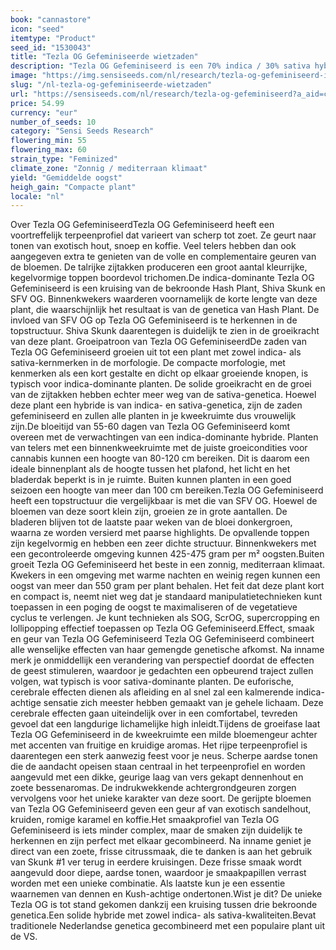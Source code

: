 ```yaml
---
book: "cannastore"
icon: "seed"
itemtype: "Product"
seed_id: "1530043"
title: "Tezla OG Gefeminiseerde wietzaden"
description: "Tezla OG Gefeminiseerd is een 70% indica / 30% sativa hybride. Indica-achtig groeipatroon, sativa-achtige toppen, gebalanceerde effecten en profielen."
image: "https://img.sensiseeds.com/nl/research/tezla-og-gefeminiseerd-image.png"
slug: "/nl-tezla-og-gefeminiseerde-wietzaden"
url: "https://sensiseeds.com/nl/research/tezla-og-gefeminiseerd?a_aid=cannastore"
price: 54.99
currency: "eur"
number_of_seeds: 10
category: "Sensi Seeds Research"
flowering_min: 55
flowering_max: 60
strain_type: "Feminized"
climate_zone: "Zonnig / mediterraan klimaat"
yield: "Gemiddelde oogst"
heigh_gain: "Compacte plant"
locale: "nl"
---
```

Over Tezla OG GefeminiseerdTezla OG Gefeminiseerd heeft een voortreffelijk terpeenprofiel dat varieert van scherp tot zoet. Ze geurt naar tonen van exotisch hout, snoep en koffie. Veel telers hebben dan ook aangegeven extra te genieten van de volle en complementaire geuren van de bloemen. De talrijke zijtakken produceren een groot aantal kleurrijke, kegelvormige toppen boordevol trichomen.De indica-dominante Tezla OG Gefeminiseerd is een kruising van de bekroonde Hash Plant, Shiva Skunk en SFV OG. Binnenkwekers waarderen voornamelijk de korte lengte van deze plant, die waarschijnlijk het resultaat is van de genetica van Hash Plant. De invloed van SFV OG op Tezla OG Gefeminiseerd is te herkennen in de topstructuur. Shiva Skunk daarentegen is duidelijk te zien in de groeikracht van deze plant. Groeipatroon van Tezla OG GefeminiseerdDe zaden van Tezla OG Gefeminiseerd groeien uit tot een plant met zowel indica- als sativa-kernmerken in de morfologie. De compacte morfologie, met kenmerken als een kort gestalte en dicht op elkaar groeiende knopen, is typisch voor indica-dominante planten. De solide groeikracht en de groei van de zijtakken hebben echter meer weg van de sativa-genetica. Hoewel deze plant een hybride is van indica- en sativa-genetica, zijn de zaden gefeminiseerd en zullen alle planten in je kweekruimte dus vrouwelijk zijn.De bloeitijd van 55-60 dagen van Tezla OG Gefeminiseerd komt overeen met de verwachtingen van een indica-dominante hybride. Planten van telers met een binnenkweekruimte met de juiste groeicondities voor cannabis kunnen een hoogte van 80-120 cm bereiken. Dit is daarom een ideale binnenplant als de hoogte tussen het plafond, het licht en het bladerdak beperkt is in je ruimte. Buiten kunnen planten in een goed seizoen een hoogte van meer dan 100 cm bereiken.Tezla OG Gefeminiseerd heeft een topstructuur die vergelijkbaar is met die van SFV OG. Hoewel de bloemen van deze soort klein zijn, groeien ze in grote aantallen. De bladeren blijven tot de laatste paar weken van de bloei donkergroen, waarna ze worden versierd met paarse highlights. De opvallende toppen zijn kegelvormig en hebben een zeer dichte structuur. Binnenkwekers met een gecontroleerde omgeving kunnen 425-475 gram per m² oogsten.Buiten groeit Tezla OG Gefeminiseerd het beste in een zonnig, mediterraan klimaat. Kwekers in een omgeving met warme nachten en weinig regen kunnen een oogst van meer dan 550 gram per plant behalen. Het feit dat deze plant kort en compact is, neemt niet weg dat je standaard manipulatietechnieken kunt toepassen in een poging de oogst te maximaliseren of de vegetatieve cyclus te verlengen. Je kunt technieken als SOG, ScrOG, supercropping en lollipopping effectief toepassen op Tezla OG Gefeminiseerd.Effect, smaak en geur van Tezla OG Gefeminiseerd Tezla OG Gefeminiseerd combineert alle wenselijke effecten van haar gemengde genetische afkomst. Na inname merk je onmiddellijk een verandering van perspectief doordat de effecten de geest stimuleren, waardoor je gedachten een opbeurend traject zullen volgen, wat typisch is voor sativa-dominante planten. De euforische, cerebrale effecten dienen als afleiding en al snel zal een kalmerende indica-achtige sensatie zich meester hebben gemaakt van je gehele lichaam. Deze cerebrale effecten gaan uiteindelijk over in een comfortabel, tevreden gevoel dat een langdurige lichamelijke high inleidt.Tijdens de groeifase laat Tezla OG Gefeminiseerd in de kweekruimte een milde bloemengeur achter met accenten van fruitige en kruidige aromas. Het rijpe terpeenprofiel is daarentegen een sterk aanwezig feest voor je neus. Scherpe aardse tonen die de aandacht opeisen staan centraal in het terpeenprofiel en worden aangevuld met een dikke, geurige laag van vers gekapt dennenhout en zoete bessenaromas. De indrukwekkende achtergrondgeuren zorgen vervolgens voor het unieke karakter van deze soort. De gerijpte bloemen van Tezla OG Gefeminiseerd geven een geur af van exotisch sandelhout, kruiden, romige karamel en koffie.Het smaakprofiel van Tezla OG Gefeminiseerd is iets minder complex, maar de smaken zijn duidelijk te herkennen en zijn perfect met elkaar gecombineerd. Na inname geniet je direct van een zoete, frisse citrussmaak, die te danken is aan het gebruik van Skunk #1 ver terug in eerdere kruisingen. Deze frisse smaak wordt aangevuld door diepe, aardse tonen, waardoor je smaakpapillen verrast worden met een unieke combinatie. Als laatste kun je een essentie waarnemen van dennen en Kush-achtige ondertonen.Wist je dit? De unieke Tezla OG is tot stand gekomen dankzij een kruising tussen drie bekroonde genetica.Een solide hybride met zowel indica- als sativa-kwaliteiten.Bevat traditionele Nederlandse genetica gecombineerd met een populaire plant uit de VS.
